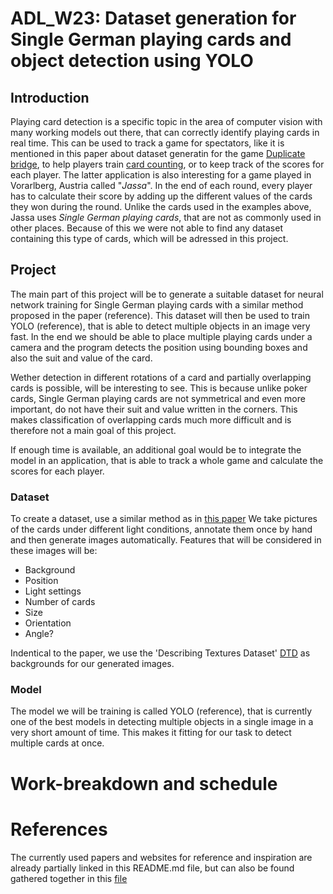 # ADL_W23: Dataset generation for Single German playing cards and object detection using YOLO

## Introduction

Playing card detection is a specific topic in the area of computer vision with many working models out there, that can correctly identify playing cards in real time. This can be used to track a game for spectators, like it is mentioned in this paper about dataset generatin for the game [Duplicate bridge](https://arxiv.org/pdf/2109.11861.pdf), to help players train [card counting](https://www.youtube.com/watch?v=Nf3zBJ2cDAs), or to keep track of the scores for each player. The latter application is also interesting for a game played in Vorarlberg, Austria called "*Jassa*". In the end of each round, every player has to calculate their score by adding up the different values of the cards they won during the round. Unlike the cards used in the examples above, Jassa uses *Single German playing cards*, that are not as commonly used in other places. Because of this we were not able to find any dataset containing this type of cards, which will be adressed in this project.

## Project

The main part of this project will be to generate a suitable dataset for neural network training for Single German playing cards with a similar method proposed in the paper (reference). This dataset will then be used to train YOLO (reference), that is able to detect multiple objects in an image very fast. In the end we should be able to place multiple playing cards under a camera and the program detects the position using bounding boxes and also the suit and value of the card.

Wether detection in different rotations of a card and partially overlapping cards is possible, will be interesting to see. This is because unlike poker cards, Single German playing cards are not symmetrical and even more important, do not have their suit and value written in the corners. This makes classification of overlapping cards much more difficult and is therefore not a main goal of this project.

If enough time is available, an additional goal would be to integrate the model in an application, that is able to track a whole game and calculate the scores for each player.


### Dataset

To create a dataset, use a similar method as in [this paper](https://arxiv.org/pdf/2109.11861.pdf) We take pictures of the cards under different light conditions, annotate them once by hand and then generate images automatically. Features that will be considered in these images will be:

- Background
- Position
- Light settings
- Number of cards
- Size
- Orientation
- Angle?


Indentical to the paper, we use the 'Describing Textures Dataset' [DTD](https://www.robots.ox.ac.uk/~vgg/data/dtd/) as backgrounds for our generated images.

### Model

The model we will be training is called YOLO (reference), that is currently one of the best models in detecting multiple objects in a single image in a very short amount of time. This makes it fitting for our task to detect multiple cards at once.


# Work-breakdown and schedule





# References

The currently used papers and websites for reference and inspiration are already partially linked in this README.md file, but can also be found gathered together in this [file](./References/links.md)


